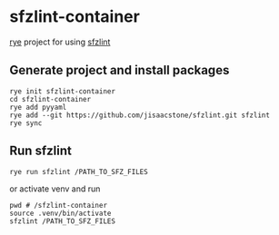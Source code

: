 # sfzlint-container

[rye](https://rye.astral.sh/) project for using [sfzlint](https://github.com/jisaacstone/sfzlint/)

## Generate project and install packages

```shell
rye init sfzlint-container
cd sfzlint-container
rye add pyyaml
rye add --git https://github.com/jisaacstone/sfzlint.git sfzlint
rye sync
```

## Run sfzlint

```shell
rye run sfzlint /PATH_TO_SFZ_FILES
```

or activate venv and run

```shell
pwd # /sfzlint-container
source .venv/bin/activate
sfzlint /PATH_TO_SFZ_FILES
```
